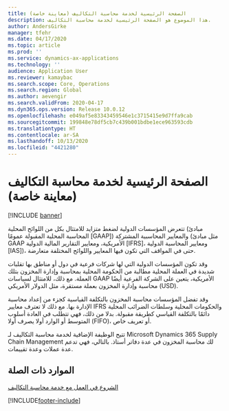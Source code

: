 ```yaml
---
title: الصفحة الرئيسية لخدمة محاسبة التكاليف (معاينة خاصة)
description: هذا الموضوع هو الصفحة الرئيسية لخدمة محاسبة التكاليف.
author: AndersGirke
manager: tfehr
ms.date: 04/17/2020
ms.topic: article
ms.prod: ''
ms.service: dynamics-ax-applications
ms.technology: ''
audience: Application User
ms.reviewer: kamaybac
ms.search.scope: Core, Operations
ms.search.region: Global
ms.author: aevengir
ms.search.validFrom: 2020-04-17
ms.dyn365.ops.version: Release 10.0.12
ms.openlocfilehash: e049af5e83343459546e1c3715415e9d7ffa9cab
ms.sourcegitcommit: 199848e78df5cb7c439b001bdbe1ece963593cdb
ms.translationtype: HT
ms.contentlocale: ar-SA
ms.lasthandoff: 10/13/2020
ms.locfileid: "4421280"
---
```

# <a name="cost-accounting-service-home-page-private-preview"></a>الصفحة الرئيسية لخدمة محاسبة التكاليف (معاينة خاصة)

[!INCLUDE [banner](../includes/banner.md)]

تتعرض المؤسسات الدولية لضغط متزايد للامتثال بكل من اللوائح المحلية (مبادئ المحاسبة المحلية المقبولة عمومًا \[GAAP\]) والمعايير المحاسبية المشتركة (مثل مبادئ GAAP الأمريكية، ومعايير التقارير المالية الدولية \[IFRS\]، ومعايير المحاسبة الدولية \[IAS\])، حتى في المواقف التي تكون فيها المعايير واللوائح المختلفة متعارضة.

وقد تكون المؤسسات الدولية التي لها شركات فرعية في دول أو مناطق بها تقلبات شديدة في العملة المحلية مطالبة من الحكومة المحلية بمحاسبة وإدارة المخزون بتلك العملة. مع ذلك، للامتثال لسياسات GAAP الأمريكية، يتعين على الشركة الفرعية أيضًا محاسبة وإدارة المخزون بعملة مستقرة، مثل الدولار الأمريكي (USD).

وقد تفضل المؤسسات محاسبة المخزون بالتكلفة القياسية كجزء من إعداد محاسبة الإدارة بها. مع ذلك لا تعترف معايير IFRS والحكومات المحلية وسلطات الضرائب المحلية دائمًا بالتكلفة القياسي كطريقة مقبولة. بدلا من ذلك، فهي تتطلب في العادة أسلوب المتوسط أو الوارد أولا يصرف أولا (FIFO)، أو تعريف خاص.

تتيح الوظيفة الإضافية لخدمة محاسبة التكاليف لـ Microsoft Dynamics 365 Supply Chain Management لك محاسبة المخزون في عدة دفاتر أستاذ. بالتالي، فهي تدعم عدة عملات وعدة تقييمات.

## <a name="related-resources"></a>الموارد ذات الصلة

[الشروع في العمل مع خدمة محاسبة التكاليف](cost-accounting-service-get-started.md)


[!INCLUDE[footer-include](../../includes/footer-banner.md)]